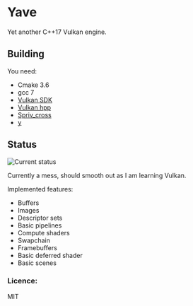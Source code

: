 # Yave
Yet another C++17 Vulkan engine.

## Building
You need:
 * Cmake 3.6
 * gcc 7
 * [Vulkan SDK](https://lunarg.com/vulkan-sdk/)
 * [Vulkan hpp](https://github.com/KhronosGroup/Vulkan-Hpp)
 * [Spriv_cross](https://github.com/KhronosGroup/SPIRV-Cross)
 * [y](https://github.com/gan74/y)

## Status

![Current status](http://i.imgur.com/x7Cuyeg.png)


Currently a mess, should smooth out as I am learning Vulkan.

Implemented features:
 * Buffers
 * Images
 * Descriptor sets
 * Basic pipelines
 * Compute shaders
 * Swapchain
 * Framebuffers
 * Basic deferred shader
 * Basic scenes
 
### Licence:
MIT
 
